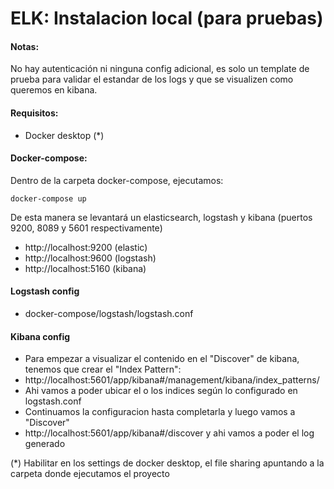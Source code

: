 # ELK: Instalacion local (para pruebas)

#### Notas:

No hay autenticación ni ninguna config adicional, es solo un template de prueba para validar el estandar de los logs y que se visualizen como queremos en kibana.

#### Requisitos:

- Docker desktop (*)

#### Docker-compose:

Dentro de la carpeta docker-compose, ejecutamos:
```console
docker-compose up
```
De esta manera se levantará un elasticsearch, logstash y kibana (puertos 9200, 8089 y 5601 respectivamente)

- http://localhost:9200 (elastic)
- http://localhost:9600 (logstash)
- http://localhost:5160 (kibana)

#### Logstash config

- docker-compose/logstash/logstash.conf

#### Kibana config

- Para empezar a visualizar el contenido en el "Discover" de kibana, tenemos que crear el "Index Pattern":
- http://localhost:5601/app/kibana#/management/kibana/index_patterns/
- Ahi vamos a poder ubicar el o los indices según lo configurado en logstash.conf 
- Continuamos la configuracion hasta completarla y luego vamos a "Discover"
- http://localhost:5601/app/kibana#/discover y ahi vamos a poder el log generado

(*) Habilitar en los settings de docker desktop, el file sharing apuntando a la carpeta donde ejecutamos el proyecto